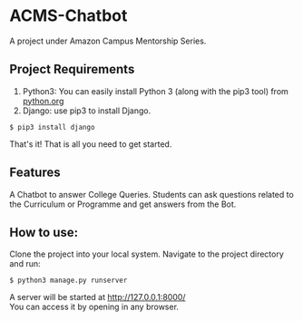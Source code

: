 # ACMS-Chatbot
A project under Amazon Campus Mentorship Series.

## Project Requirements
1. Python3: You can easily install Python 3 (along with the pip3 tool) from [python.org](https://www.python.org/)</br>
2. Django: use pip3 to install Django. 
```
$ pip3 install django
```
That's it! That is all you need to get started.

## Features
A Chatbot to answer College Queries. Students can ask questions related to the Curriculum or Programme and get answers from the Bot.

## How to use:
Clone the project into your local system. Navigate to the project directory and run:
```
$ python3 manage.py runserver
```
A server will be started at http://127.0.0.1:8000/ <br>
You can access it by opening in any browser. 
